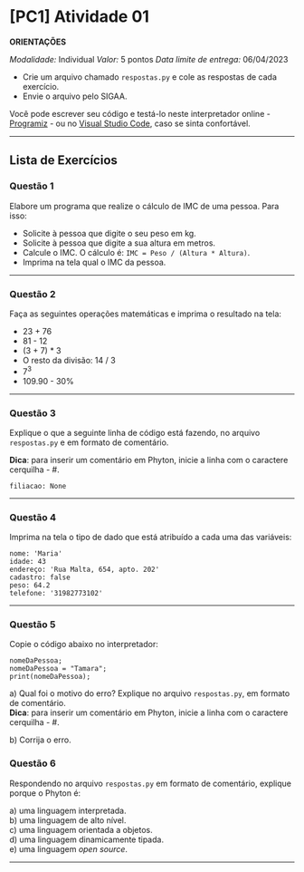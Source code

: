 # [PC1] Atividade 01

**ORIENTAÇÕES**

_Modalidade:_ Individual
_Valor:_ 5 pontos
_Data limite de entrega:_ 06/04/2023

* Crie um arquivo chamado `respostas.py` e cole as respostas de cada exercício.
* Envie o arquivo pelo SIGAA.

Você pode escrever seu código e testá-lo neste interpretador online - [Programiz](https://www.programiz.com/python-programming/online-compiler/) - ou no [Visual Studio Code](https://code.visualstudio.com/), caso se sinta confortável.

<hr>

## Lista de Exercícios

### Questão 1

Elabore um programa que realize o cálculo de IMC de uma pessoa. Para isso:

- Solicite à pessoa que digite o seu peso em kg.
- Solicite à pessoa que digite a sua altura em metros.
- Calcule o IMC. O cálculo é: `IMC = Peso / (Altura * Altura)`.
- Imprima na tela qual o IMC da pessoa.

<hr>

### Questão 2

Faça as seguintes operações matemáticas e imprima o resultado na tela:

- 23 + 76
- 81 - 12
- (3 + 7) * 3
- O resto da divisão: 14 / 3
- 7<sup>3</sup>
- 109.90 - 30%

<hr>

### Questão 3

Explique o que a seguinte linha de código está fazendo, no arquivo `respostas.py` e em formato de comentário.

**Dica**: para inserir um comentário em Phyton, inicie a linha com o caractere cerquilha - #.

`filiacao: None`

<hr>

### Questão 4

Imprima na tela o tipo de dado que está atribuído a cada uma das variáveis:

```phyton
nome: 'Maria'
idade: 43
endereço: 'Rua Malta, 654, apto. 202'
cadastro: false
peso: 64.2
telefone: '31982773102'
```

<hr>

### Questão 5

Copie o código abaixo no interpretador:

```phyton
nomeDaPessoa;
nomeDaPessoa = "Tamara";
print(nomeDaPessoa);
```

a) Qual foi o motivo do erro? Explique no arquivo `respostas.py`, em formato de comentário.<br>
**Dica**: para inserir um comentário em Phyton, inicie a linha com o caractere cerquilha - #.

b) Corrija o erro.

### Questão 6

Respondendo no arquivo `respostas.py` em formato de comentário, explique porque o Phyton é:

a) uma linguagem interpretada.<br>
b) uma linguagem de alto nível.<br>
c) uma linguagem orientada a objetos.<br>
d) uma linguagem dinamicamente tipada.<br>
e) uma linguagem _open source_.<br>

<hr>

